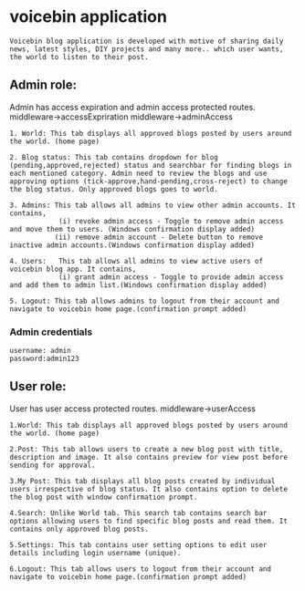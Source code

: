 # voicebin application 

    Voicebin blog application is developed with motive of sharing daily news, latest styles, DIY projects and many more.. which user wants, the world to listen to their post.

## Admin role:

Admin has access expiration and admin access protected routes.
middleware->accessExpriration
middleware->adminAccess

    1. World: This tab displays all approved blogs posted by users around the world. (home page)

    2. Blog status: This tab contains dropdown for blog (pending,approved,rejected) status and searchbar for finding blogs in each mentioned category. Admin need to review the blogs and use approving options (tick-approve,hand-pending,cross-reject) to change the blog status. Only approved blogs goes to world.

    3. Admins: This tab allows all admins to view other admin accounts. It contains,
                (i) revoke admin access - Toggle to remove admin access and move them to users. (Windows confirmation display added)
               (ii) remove admin account - Delete button to remove inactive admin accounts.(Windows confirmation display added)

    4. Users:   This tab allows all admins to view active users of voicebin blog app. It contains,
                (i) grant admin access - Toggle to provide admin access and add them to admin list.(Windows confirmation display added)
    
    5. Logout: This tab allows admins to logout from their account and navigate to voicebin home page.(confirmation prompt added)

### Admin credentials

    username: admin
    password:admin123

## User role:

User has user access protected routes.
middleware->userAccess

    1.World: This tab displays all approved blogs posted by users around the world. (home page)

    2.Post: This tab allows users to create a new blog post with title, description and image. It also contains preview for view post before sending for approval.

    3.My Post: This tab displays all blog posts created by individual users irrespective of blog status. It also contains option to delete the blog post with window confirmation prompt.

    4.Search: Unlike World tab. This search tab contains search bar options allowing users to find specific blog posts and read them. It contains only approved blog posts.

    5.Settings: This tab contains user setting options to edit user details including login username (unique). 

    6.Logout: This tab allows users to logout from their account and navigate to voicebin home page.(confirmation prompt added)

